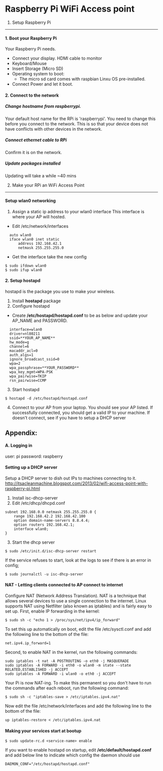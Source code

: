 Raspberry Pi WiFi Access point
==============================

1. Setup Raspberry Pi
---------------------
#### 1. Boot your Raspberry Pi
Your Raspberry Pi needs.

  - Connect your display. HDMI cable to monitor
  - Keyboard/Mouse 
  - Insert Storage (Micro SD)
  - Operating system to boot:
    - The micro sd card comes with raspbian Linxu OS pre-installed.
  - Connect Power and let it boot.

#### 2. Connect to the network
##### Change hostname from raspberrypi. 
Your default host name for the RPi is 'raspberrypi'. You need to change this before
you connect to the network. This is so that your device does not have conflicts with
other devices in the network. 

##### Connect ethernet cable to RPi
Confirm it is on the network.

##### Update packages installed
Updating will take a while ~40 mins


2. Make your RPi an WiFi Access Point
-------------------------------------
#### Setup wlan0 networking
1. Assign a static ip address to your wlan0 interface
This interface is where your AP will hosted.
  - Edit /etc/network/interfaces
  ```
    auto wlan0
    iface wlan0 inet static
        address 192.168.42.1
        netmask 255.255.255.0

  ```
  - Get the interface take the new config
  ```
  $ sudo ifdown wlan0
  $ sudo ifup wlan0
  ```

#### 2. Setup hostapd
hostapd is the package you use to make your wireless.
1. Install **hostapd** package
2. Configure hostapd
  - Create **/etc/hostapd/hostapd.conf** to be as below and update your AP_NAME and PASSWORD.
  ```
    interface=wlan0
    driver=nl80211
    ssid=**YOUR_AP_NAME**
    hw_mode=g
    channel=6
    macaddr_acl=0
    auth_algs=1
    ignore_broadcast_ssid=0
    wpa=2
    wpa_passphrase=**YOUR_PASSWORD**
    wpa_key_mgmt=WPA-PSK
    wpa_pairwise=TKIP
    rsn_pairwise=CCMP 
  ```

3. Start hostapd
```
$ hostapd -d /etc/hostapd/hostapd.conf
```

4. Connect to your AP from your laptop. You should see your AP listed.
If successfully connected, you should get a valid IP to your machine. If doesn't connect,
see if you have to setup a DHCP server


Appendix:
---------
#### A. Logging in
user: pi
password: raspberry

#### Setting up a DHCP server
Setup a DHCP server to dish out IPs to machines connecting to it.
http://itsacleanmachine.blogspot.com/2013/02/wifi-access-point-with-raspberry-pi.html
1. Install isc-dhcp-server
2. Edit /etc/dhcp/dhcpd.conf

```
subnet 192.168.0.0 netmask 255.255.255.0 {
    range 192.168.42.2 192.168.42.100
    option domain-name-servers 8.8.4.4;
    option routers 192.168.42.1;
    interface wlan0;
}
```

3. Start the dhcp server
```
$ sudo /etc/init.d/isc-dhcp-server restart
```
If the service refuses to start, look at the logs to see if there is an error in config;
```
$ sudo journalctl -u isc-dhcp-server
```

#### NAT - Letting clients connected to AP connect to internet 
Configure NAT (Network Address Translation). NAT is a technique that allows several devices to use a single connection to the internet. Linux supports NAT using Netfilter (also known as iptables) and is fairly easy to set up. First, enable IP forwarding in the kernel: 
```
$ sudo sh -c "echo 1 > /proc/sys/net/ipv4/ip_forward"
```

To set this up automatically on boot, edit the file /etc/sysctl.conf and add the following line to the bottom of the file:

```
net.ipv4.ip_forward=1
```

Second, to enable NAT in the kernel, run the following commands:

```
sudo iptables -t nat -A POSTROUTING -o eth0 -j MASQUERADE
sudo iptables -A FORWARD -i eth0 -o wlan0 -m state --state RELATED,ESTABLISHED -j ACCEPT
sudo iptables -A FORWARD -i wlan0 -o eth0 -j ACCEPT
```

Your Pi is now NAT-ing. To make this permanent so you don't have to run the commands after each reboot, run the following command:

```
$ sudo sh -c "iptables-save > /etc/iptables.ipv4.nat"
```

Now edit the file /etc/network/interfaces and add the following line to the bottom of the file:

```
up iptables-restore < /etc/iptables.ipv4.nat
```
#### Making your services start at bootup
```
$ sudo update-rc.d <service-name> enable
```

If you want to enable hostapd on startup, edit **/etc/default/hostapd.conf**
and add below line to indicate which config the daemon should use
```
DAEMON_CONF="/etc/hostapd/hostapd.conf"
```

